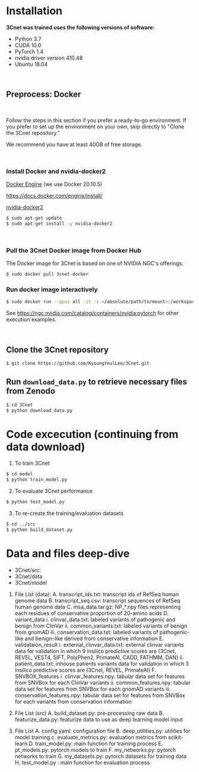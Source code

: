 ﻿# Installation

__3Cnet was trained uses the following versions of software:__
- Python 3.7
- CUDA 10.0
- PyTorch 1.4
- nvidia driver version 410.48
- Ubuntu 18.04

<br>

## Preprocess: Docker
<br>

Follow the steps in this section if you prefer a ready-to-go environment.
If you prefer to set up the environment on your own, skip directly to "Clone the 3Cnet repository."

We recommend you have at least 40GB of free storage.

<br>

### __Install Docker and nvidia-docker2__

<ins>Docker Engine</ins> (we use Docker 20.10.5)

https://docs.docker.com/engine/install/


<ins>nvidia-docker2</ins>

```bash
$ sudo apt-get update
$ sudo apt-get install -y nvidia-docker2
```
<br>

### __Pull the 3Cnet Docker image from Docker Hub__
The Docker image for 3Cnet is based on one of NVIDIA NGC's offerings.

```bash
$ sudo docker pull 3cnet-docker
```

### __Run docker image interactively__

```bash
$ sudo docker run --gpus all -it -v </absolute/path/to/mount>:/workspace 3cnet-docker
```

See https://ngc.nvidia.com/catalog/containers/nvidia:pytorch for other execution examples.

<br>

## Clone the 3Cnet repository

```bash
$ git clone https://github.com/KyoungYeulLee/3Cnet.git
```

## Run `download_data.py` to retrieve necessary files from Zenodo

```bash
$ cd 3Cnet
$ python download_data.py
```

# Code excecution (continuing from data download)

1. To train 3Cnet

```bash
$ cd model
$ python train_model.py
```

2. To evaluate 3Cnet performance

```bash
$ python test_model.py
```

3. To re-create the training/evaluation datasets

```bash
$ cd ../src
$ python build_dataset.py
```

# Data and files deep-dive

- 3Cnet/src: 
- 3Cnet/data
- 3Cnet/model

1. File List (data): 
        A. transcript_ids.txt: transcript ids of RefSeq human genome data
        B. transcript_seq.csv: transcript sequences of RefSeq human genome data
        C. msa_data.tar.gz: NP_*.npy files representing each residues of conservative proportion of 20-amino acids
        D. variant_data
                i. clinvar_data.txt: labeled variants of pathogenic and benign from ClinVar
                ii. common_variants.txt: labeled variants of benign from gnomAD
                iii. conservation_data.txt: labeled variants of pathogenic-like and benign-like derived from conservative
                        information
        E. validataion_result
                i. external_clinvar_data.txt: external clinvar variants data for validation in which 9 insilico predictive scores
                        are (3Cnet, REVEL, VEST4, SIFT, PolyPhen2, PrimateAI, CADD, FATHMM, DAN)
                ii. patient_data.txt: inhouse patients variants data for validation in which 3 insilico predictive scores are
                        (3Cnet, REVEL, PrimateAI)
        F. SNVBOX_features
                i. clinvar_features.npy: tabular data set for features from SNVBox for each ClinVar variants
                ii. common_features.npy: tabular data set for features from SNVBox for each gnomAD variants
                iii. conservation_features.npy: tabular data set for features from SNVBox for each variants from conservation
                        information


2. File List (src)
        A. build_dataset.py: pre-processing raw data
        B. featurize_data.py: featurize data to use as deep learning model input


3. File List
A. config.yaml: configuration file
B. deep_utilities.py: utilities for model training
c. evaluate_metrics.py: evaluation metrics from scikit-learn
D. train_model.py: main function for training process
E. pt_models.py: pytorch models to train
F. my_networks.py: pytorch networks to train
G. my_datasets.py: pytorch datasets for training data
H. test_model.py : main function for evaluation process

#